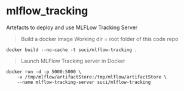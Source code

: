 # mlflow_tracking
Artefacts to deploy and use MLFLow Tracking Server  


> Build a docker image
Working dir = root folder of this code repo
```
docker build --no-cache -t suci/mlflow-tracking .
```

> Launch MLFlow Tracking server in Docker
```
docker run -d -p 5000:5000 \
    -v /tmp/mlflow/artifactStore:/tmp/mlflow/artifactStore \
    --name mlflow-tracking-server suci/mlflow-tracking
```
